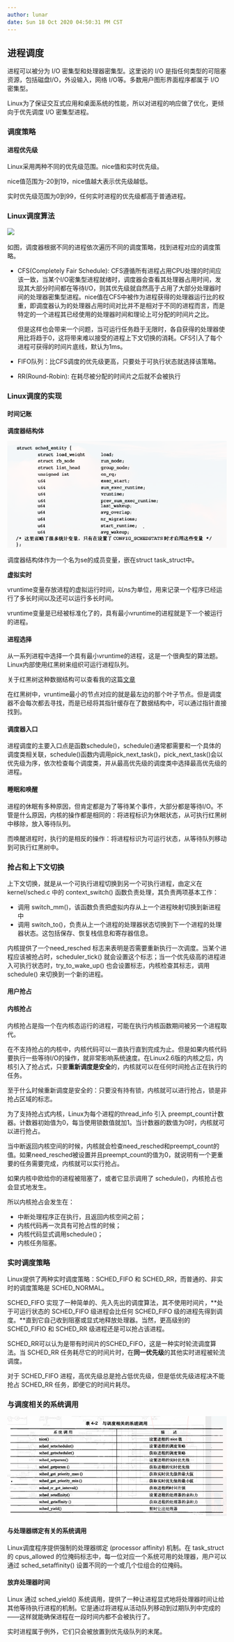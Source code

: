 ```yaml
---
author: lunar
date: Sun 18 Oct 2020 04:50:31 PM CST
---
```


## 进程调度

进程可以被分为 I/O 密集型和处理器密集型。这里说的 I/O 是指任何类型的可阻塞资源，包括磁盘I/O，外设输入，网络 I/O等。多数用户图形界面程序都属于 I/O 密集型。

Linux为了保证交互式应用和桌面系统的性能，所以对进程的响应做了优化，更倾向于优先调度 I/O 密集型进程。

### 调度策略

#### 进程优先级

Linux采用两种不同的优先级范围。nice值和实时优先级。

nice值范围为-20到19，nice值越大表示优先级越低。

实时优先级范围为0到99，任何实时进程的优先级都高于普通进程。

### Linux调度算法

![](https://pic2.zhimg.com/80/v2-c45c9dc70e5cd01404ae4a04ddd0e9a1_720w.jpg)

如图，调度器根据不同的进程依次遍历不同的调度策略，找到进程对应的调度策略。

-   CFS(Completely Fair Schedule): CFS遵循所有进程占用CPU处理的时间应该一致，当某个I/O密集型进程就绪时，调度器会查看其处理器占用时间，发现其大部分时间都在等待I/O，则其优先级就自然高于占用了大部分处理器时间的处理器密集型进程。nice值在CFS中被作为进程获得的处理器运行比的权重，即调度器认为的处理器占用时间对比并不是相对于不同的进程而言，而是特定的一个进程其已经使用的处理器时间和理论上可分配的时间片之比。

    但是这样也会带来一个问题，当可运行任务趋于无限时，各自获得的处理器使用比将趋于0，这将带来难以接受的进程上下文切换的消耗。CFS引入了每个进程可获得的时间片底线，默认为1ms。

-   FIFO队列：比CFS调度的优先级更高，只要处于可执行状态就选择该策略。

-   RR(Round-Robin): 在耗尽被分配的时间片之后就不会被执行

### Linux调度的实现

#### 时间记账

**调度器结构体**

![image-20201018204118514](https://raw.githubusercontent.com/xiaoqixian/Tiara/master/img/image-20201018204118514.png)

调度器结构体作为一个名为se的成员变量，嵌在struct task_struct中。

**虚拟实时**

vruntime变量存放进程的虚拟运行时间，以ns为单位，用来记录一个程序已经运行了多长时间以及还可以运行多长时间。

vruntime变量是已经被标准化了的，具有最小vruntime的进程就是下一个被运行的进程。

#### 进程选择

从一系列进程中选择一个具有最小vruntime的进程，这是一个很典型的算法题。Linux内部使用红黑树来组织可运行进程队列。

关于红黑树这种数据结构可以查看我的这篇[文章](https://www.cnblogs.com/lunar-ubuntu/p/13843155.html)

在红黑树中，vruntime最小的节点对应的就是最左边的那个叶子节点。但是调度器不会每次都去寻找，而是已经将其指针缓存在了数据结构中，可以通过指针直接找到。

#### 调度器入口

进程调度的主要入口点是函数schedule()，schedule()通常都需要和一个具体的调度类相关联，schedule()函数内调用pick_next_task()，pick_next_task()会以优先级为序，依次检查每个调度类，并从最高优先级的调度类中选择最高优先级的进程。

#### 睡眠和唤醒

进程的休眠有多种原因，但肯定都是为了等待某个事件，大部分都是等待I/O。不管是什么原因，内核的操作都是相同的：将进程标识为休眠状态，从可执行红黑树中移除，放入等待队列。

而唤醒进程时，执行的是相反的操作：将进程标识为可运行状态，从等待队列移动到可执行红黑树中。

### 抢占和上下文切换

上下文切换，就是从一个可执行进程切换到另一个可执行进程，由定义在 kernel/sched.c 中的 context_switch() 函数负责处理，其负责两项基本工作：

-   调用 switch_mm()，该函数负责把虚拟内存从上一个进程映射切换到新进程中
-   调用 switch_to()，负责从上一个进程的处理器状态切换到下一个进程的处理器状态。这包括保存、恢复栈信息和寄存器信息。

内核提供了一个need_resched 标志来表明是否需要重新执行一次调度。当某个进程应该被抢占时，scheduler_tick() 就会设置这个标志；当一个优先级高的进程进入可执行状态时，try_to_wake_up() 也会设置标志，内核检查其标志，调用 schedule() 来切换到一个新的进程。

#### 用户抢占

#### 内核抢占

内核抢占是指一个在内核态运行的进程，可能在执行内核函数期间被另一个进程取代。

在不支持抢占的内核中，内核代码可以一直执行直到完成为止。但是如果内核代码要执行一些等待I/O的操作，就非常影响系统速度。在Linux2.6版的内核之后，内核引入了抢占式，只要**重新调度是安全**的，内核就可以在任何时间抢占正在执行的任务。

至于什么时候重新调度是安全的：只要没有持有锁，内核就可以进行抢占，锁是非抢占区域的标志。

为了支持抢占式内核，Linux为每个进程的thread_info 引入 preempt_count计数器。计数器初始值为0，每当使用锁数值就加1。当计数器的数值为0时，内核就可以进行抢占。

当中断返回内核空间的时候，内核就会检查need_resched和preempt_count的值。如果need_resched被设置并且preempt_count的值为0，就说明有一个更重要的任务需要完成，内核就可以实行抢占。

如果内核中欧给你的进程被阻塞了，或者它显示调用了 schedule()，内核抢占也会显式地发生。

所以内核抢占会发生在：

-   中断处理程序正在执行，且返回内核空间之前；
-   内核代码再一次具有可抢占性的时候；
-   内核代码显式调用schedule()；
-   内核任务阻塞。

### 实时调度策略

Linux提供了两种实时调度策略：SCHED_FIFO 和 SCHED_RR，而普通的、非实时的调度策略是 SCHED_NORMAL。

SCHED_FIFO 实现了一种简单的、先入先出的调度算法，其不使用时间片，**处于可运行状态的 SCHED_FIFO 级进程会比任何 SCHED_FIFO 级的进程先得到调度。**直到它自己收到阻塞或显式地释放处理器。当然，更高级别的 SCHED_FIFIO 和 SCHED_RR 级进程还是可以抢占该进程。

SCHED_RR可以认为是带有时间片的SCHED_FIFO，这是一种实时轮流调度算法。当 SCHED_RR 任务耗尽它的时间片时，在**同一优先级**的其他实时进程被轮流调度。

对于 SCHED_FIFO 进程，高优先级总是抢占低优先级，但是低优先级进程决不能抢占 SCHED_RR 任务，即便它的时间片耗尽。

### 与调度相关的系统调用

![image-20201021135837679](https://raw.githubusercontent.com/xiaoqixian/Tiara/master/img/image-20201021135837679.png)

#### 与处理器绑定有关的系统调用

Linux调度程序提供强制的处理器绑定 (processor affinity) 机制。在 task_struct 的 cpus_allowed 的位掩码标志中，每一位对应一个系统可用的处理器，用户可以通过 sched_setaffinity() 设置不同的一个或几个位组合的位掩码。

#### 放弃处理器时间

Linux 通过 sched_yield() 系统调用，提供了一种让进程显式地将处理器时间让给其他等待执行进程的机制。它是通过将进程从活动队列移动到过期队列中完成的——这样就能确保进程在一段时间内都不会被执行了。

实时进程属于例外，它们只会被放置到优先级队列的末尾。